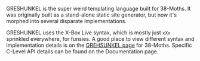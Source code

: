 GRESHUNKEL is the super weird templating language built for 38-Moths. It was
originally built as a stand-alone static site generator, but now it's morphed
into several disparate implementations.

GRESHUNKEL uses the X-Box Live syntax, which is mostly just `xXx` sprinkled
everywhere, for funsies. A good place to view different syntax and implementation
details is on the [GREHSUNKEL page](http://38-moths.shithouse.tv/greshunkel.html) for 38-Moths.
Specific C-Level API details can be found on the Documentation page.
